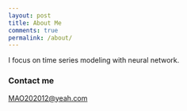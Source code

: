 ```yaml
---
layout: post
title: About Me
comments: true
permalink: /about/
---
```


I focus on time series modeling with neural network.

### Contact me

[MAO202012@yeah.com](mailto:MAO202012@yeah.com)

